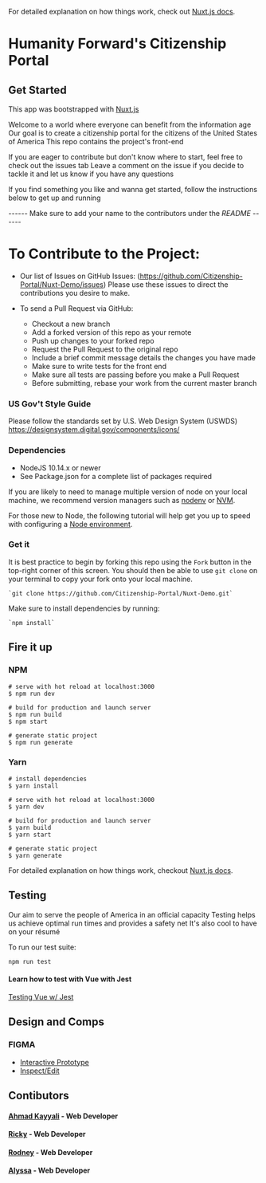 For detailed explanation on how things work, check out [Nuxt.js docs](https://nuxtjs.org).

# Humanity Forward's Citizenship Portal

## Get Started

This app was bootstrapped with [Nuxt.js](https://nuxtjs.org)

Welcome to a world where everyone can benefit from the information age
Our goal is to create a citizenship portal for the citizens of the United States of America
This repo contains the project's front-end

If you are eager to contribute but don't know where to start, feel free to check out the issues tab
Leave a comment on the issue if you decide to tackle it and let us know if you have any questions

If you find something you like and wanna get started, follow the instructions below to get up and running

------ Make sure to add your name to the contributors under the _README_ ------

# To Contribute to the Project:

- Our list of Issues on GitHub Issues: (https://github.com/Citizenship-Portal/Nuxt-Demo/issues)
  Please use these issues to direct the contributions you desire to make.

- To send a Pull Request via GitHub:
  - Checkout a new branch
  - Add a forked version of this repo as your remote
  - Push up changes to your forked repo
  - Request the Pull Request to the original repo
  - Include a brief commit message details the changes you have made
  - Make sure to write tests for the front end
  - Make sure all tests are passing before you make a Pull Request
  - Before submitting, rebase your work from the current master branch

### US Gov't Style Guide

Please follow the standards set by U.S. Web Design System (USWDS)
https://designsystem.digital.gov/components/icons/

### Dependencies

- NodeJS 10.14.x or newer
- See Package.json for a complete list of packages required

If you are likely to need to manage multiple version of node on your local machine, we recommend version managers such as [nodenv](https://github.com/nodenv/nodenv) or [NVM](https://github.com/creationix/nvm/blob/master/README.md).

For those new to Node, the following tutorial will help get you up to speed with configuring a [Node environment](https://nodejs.org/en/docs/guides/getting-started-guide/).

### Get it

It is best practice to begin by forking this repo using the `Fork` button in the top-right corner of this screen. You should then be able to use `git clone` on your terminal to copy your fork onto your local machine.

    `git clone https://github.com/Citizenship-Portal/Nuxt-Demo.git`

Make sure to install dependencies by running:

    `npm install`

## Fire it up

### NPM

```
# serve with hot reload at localhost:3000
$ npm run dev

# build for production and launch server
$ npm run build
$ npm start

# generate static project
$ npm run generate
```

### Yarn

```
# install dependencies
$ yarn install

# serve with hot reload at localhost:3000
$ yarn dev

# build for production and launch server
$ yarn build
$ yarn start

# generate static project
$ yarn generate
```

For detailed explanation on how things work, checkout [Nuxt.js docs](https://nuxtjs.org).

## Testing

Our aim to serve the people of America in an official capacity
Testing helps us achieve optimal run times and provides a safety net
It's also cool to have on your résumé

To run our test suite:

`npm run test`

#### Learn how to test with Vue with Jest

[Testing Vue w/ Jest](https://alligator.io/vuejs/testing-vue-with-jest/)

## Design and Comps

### FIGMA
* [Interactive Prototype](https://citizenship-portal2.web.app)
* [Inspect/Edit](https://www.figma.com/file/KfTQBdRSBA2Q7LEZuxV8FC/Citizenship-Portal?node-id=6%3A3790)

## Contibutors

#### [Ahmad Kayyali](https://github.com/kayyali18) - Web Developer

#### [Ricky](https://github.com/ricky-sb) - Web Developer

#### [Rodney](https://github.com/RodneyMorgan97) - Web Developer

#### [Alyssa](https://github.com/amcdevitt97) - Web Developer
